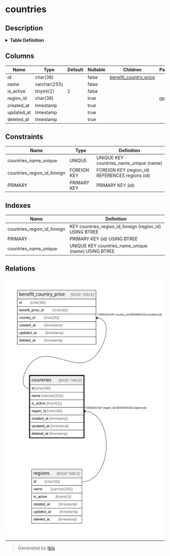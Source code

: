 # countries

## Description

<details>
<summary><strong>Table Definition</strong></summary>

```sql
CREATE TABLE `countries` (
  `id` char(36) COLLATE utf8mb4_unicode_ci NOT NULL,
  `name` varchar(255) COLLATE utf8mb4_unicode_ci NOT NULL,
  `is_active` tinyint(1) NOT NULL DEFAULT '1',
  `region_id` char(36) COLLATE utf8mb4_unicode_ci DEFAULT NULL,
  `created_at` timestamp NULL DEFAULT NULL,
  `updated_at` timestamp NULL DEFAULT NULL,
  `deleted_at` timestamp NULL DEFAULT NULL,
  PRIMARY KEY (`id`),
  UNIQUE KEY `countries_name_unique` (`name`),
  KEY `countries_region_id_foreign` (`region_id`),
  CONSTRAINT `countries_region_id_foreign` FOREIGN KEY (`region_id`) REFERENCES `regions` (`id`) ON DELETE SET NULL
) ENGINE=InnoDB DEFAULT CHARSET=utf8mb4 COLLATE=utf8mb4_unicode_ci
```

</details>

## Columns

| Name | Type | Default | Nullable | Children | Parents | Comment |
| ---- | ---- | ------- | -------- | -------- | ------- | ------- |
| id | char(36) |  | false | [benefit_country_price](benefit_country_price.md) |  |  |
| name | varchar(255) |  | false |  |  |  |
| is_active | tinyint(1) | 1 | false |  |  |  |
| region_id | char(36) |  | true |  | [regions](regions.md) |  |
| created_at | timestamp |  | true |  |  |  |
| updated_at | timestamp |  | true |  |  |  |
| deleted_at | timestamp |  | true |  |  |  |

## Constraints

| Name | Type | Definition |
| ---- | ---- | ---------- |
| countries_name_unique | UNIQUE | UNIQUE KEY countries_name_unique (name) |
| countries_region_id_foreign | FOREIGN KEY | FOREIGN KEY (region_id) REFERENCES regions (id) |
| PRIMARY | PRIMARY KEY | PRIMARY KEY (id) |

## Indexes

| Name | Definition |
| ---- | ---------- |
| countries_region_id_foreign | KEY countries_region_id_foreign (region_id) USING BTREE |
| PRIMARY | PRIMARY KEY (id) USING BTREE |
| countries_name_unique | UNIQUE KEY countries_name_unique (name) USING BTREE |

## Relations

![er](countries.svg)

---

> Generated by [tbls](https://github.com/k1LoW/tbls)
